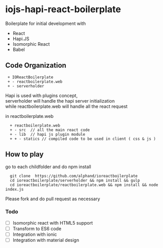 # iojs-hapi-react-boilerplate
Boilerplate for initial development with 
- React
- Hapi.JS
- Isomorphic React
- Babel

## Code Organization 
```
 + IOReactBoilerplate
 + - reactboilerplate.web
 + - serverholder
```

Hapi is used with plugins concept,  
serverholder will handle the hapi server initialization  
while reactboilerplate.web will handle all the react request  

in reactboilerplate.web 
```
  + reactboilerplate.web 
  + - src  // all the main react code  
  + - lib  // hapi js plugin module 
  + + - statics // compiled code to be used in client ( css & js ) 
```

## How to play
go to each childfolder and do npm install 
```
  git clone  https://github.com/alphand/ioreactboilerplate
  cd ioreactboilerplate/serverholder && npm install && gulp
  cd ioreactboilerplate/reactboilerplate.web && npm install && node index.js
```

Please fork and do pull request as necessary 

### Todo 
-[ ] Isomorphic react with HTML5 support 
-[ ] Transform to ES6 code 
-[ ] Integration with ionic 
-[ ] Integration with material design  